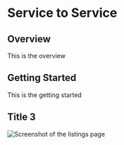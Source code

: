 # Service to Service

## Overview

This is the overview

## Getting Started

This is the getting started

## Title 3

![Screenshot of the listings page](../../images/Your_Listings_card_view.png)